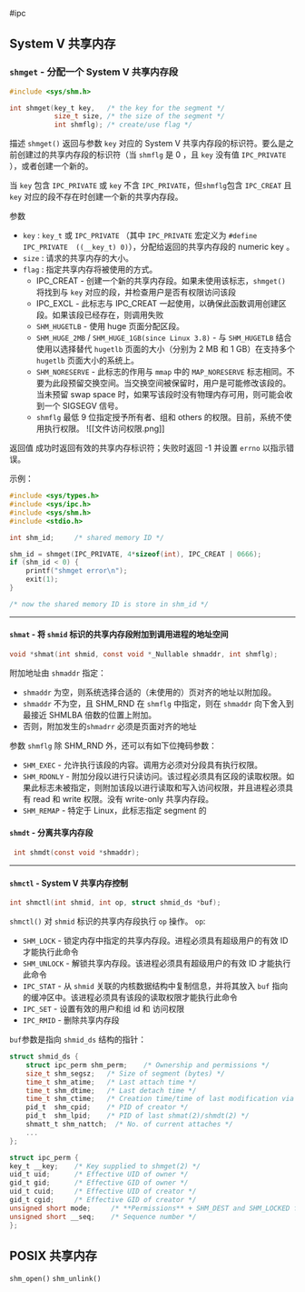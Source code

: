 #ipc
## System V 共享内存
### `shmget` - 分配一个 System V 共享内存段

```c
#include <sys/shm.h>

int shmget(key_t key,   /* the key for the segment */
           size_t size, /* the size of the segment */
           int shmflg); /* create/use flag */
```

描述
`shmget()` 返回与参数 `key` 对应的 System V 共享内存段的标识符。要么是之前创建过的共享内存段的标识符（当 `shmflg` 是 0 ，且 `key` 没有值 `IPC_PRIVATE` ），或者创建一个新的。

当 `key` 包含 `IPC_PRIVATE` 或 `key` 不含 `IPC_PRIVATE`，但`shmflg`包含 `IPC_CREAT` 且 `key` 对应的段不存在时创建一个新的共享内存段。


参数
- `key` : `key_t` 或 `IPC_PRIVATE` （其中 `IPC_PRIVATE` 宏定义为 `#define IPC_PRIVATE  ((__key_t) 0)`），分配给返回的共享内存段的 numeric key 。
- `size` : 请求的共享内存的大小。
- `flag` : 指定共享内存将被使用的方式。
    - IPC_CREAT - 创建一个新的共享内存段。如果未使用该标志，`shmget()` 将找到与 `key` 对应的段，并检查用户是否有权限访问该段
    - IPC_EXCL - 此标志与 IPC_CREAT 一起使用，以确保此函数调用创建区段。如果该段已经存在，则调用失败
    - `SHM_HUGETLB` - 使用 huge 页面分配区段。
    - `SHM_HUGE_2MB` / `SHM_HUGE_1GB(since Linux 3.8)` - 与 `SHM_HUGETLB` 结合使用以选择替代 `hugetlb` 页面的大小（分别为 2 MB 和 1 GB）在支持多个 `hugetlb` 页面大小的系统上。
    - `SHM_NORESERVE` - 此标志的作用与 `mmap` 中的 `MAP_NORESERVE` 标志相同。不要为此段预留交换空间。当交换空间被保留时，用户是可能修改该段的。当未预留 swap space 时，如果写该段时没有物理内存可用，则可能会收到一个 SIGSEGV 信号。
    - `shmflg` 最低 9 位指定授予所有者、组和 others 的权限。目前，系统不使用执行权限。
        ![[文件访问权限.png]]

返回值
成功时返回有效的共享内存标识符；失败时返回 -1 并设置 `errno` 以指示错误。

示例：
```c
#include <sys/types.h>
#include <sys/ipc.h>
#include <sys/shm.h>
#include <stdio.h>

int shm_id;     /* shared memory ID */

shm_id = shmget(IPC_PRIVATE, 4*sizeof(int), IPC_CREAT | 0666);
if (shm_id < 0) {
    printf("shmget error\n");
    exit(1);
}

/* now the shared memory ID is store in shm_id */
```
---
#### `shmat` - 将 `shmid` 标识的共享内存段附加到调用进程的地址空间
```c
void *shmat(int shmid, const void *_Nullable shmaddr, int shmflg);
```
附加地址由 `shmaddr` 指定：
- `shmaddr` 为空，则系统选择合适的（未使用的）页对齐的地址以附加段。
- `shmaddr` 不为空，且 SHM_RND 在 `shmflg` 中指定，则在 `shmaddr`  向下舍入到最接近 SHMLBA 倍数的位置上附加。
- 否则，附加发生的`shmadrr` 必须是页面对齐的地址

参数 `shmflg` 除 SHM_RND 外，还可以有如下位掩码参数：
- `SHM_EXEC` - 允许执行该段的内容。调用方必须对分段具有执行权限。
- `SHM_RDONLY` - 附加分段以进行只读访问。该过程必须具有区段的读取权限。如果此标志未被指定，则附加该段以进行读取和写入访问权限，并且进程必须具有 read 和 write 权限。没有 write-only 共享内存段。
- `SHM_REMAP` - 特定于 Linux，此标志指定 segment 的 

 #### `shmdt` - 分离共享内存段
```c
 int shmdt(const void *shmaddr);
```

---
#### `shmctl` - System V 共享内存控制
```c
int shmctl(int shmid, int op, struct shmid_ds *buf);
```
`shmctl()` 对 `shmid` 标识的共享内存段执行 `op` 操作。
`op`:
- `SHM_LOCK` - 锁定内存中指定的共享内存段。进程必须具有超级用户的有效 ID 才能执行此命令
- `SHM_UNLOCK` - 解锁共享内存段。该进程必须具有超级用户的有效 ID 才能执行此命令
- `IPC_STAT` - 从 `shmid` 关联的内核数据结构中复制信息，并将其放入 `buf` 指向的缓冲区中。该进程必须具有该段的读取权限才能执行此命令
- `IPC_SET` - 设置有效的用户和组 id 和 访问权限
- `IPC_RMID` - 删除共享内存段

`buf`参数是指向 `shmid_ds` 结构的指针：
```c
struct shmid_ds {
    struct ipc_perm shm_perm;    /* Ownership and permissions */
    size_t shm_segsz;   /* Size of segment (bytes) */
    time_t shm_atime;   /* Last attach time */
    time_t shm_dtime;   /* Last detach time */
    time_t shm_ctime;   /* Creation time/time of last modification via shmctl() */
    pid_t  shm_cpid;    /* PID of creator */
    pid_t  shm_lpid;    /* PID of last shmat(2)/shmdt(2) */
    shmatt_t shm_nattch;  /* No. of current attaches */
    ...
};

struct ipc_perm {
key_t __key;    /* Key supplied to shmget(2) */
uid_t uid;      /* Effective UID of owner */
gid_t gid;      /* Effective GID of owner */
uid_t cuid;     /* Effective UID of creator */
gid_t cgid;     /* Effective GID of creator */
unsigned short mode;     /* **Permissions** + SHM_DEST and SHM_LOCKED flags */
unsigned short __seq;    /* Sequence number */
};
```


## POSIX 共享内存
`shm_open()`
`shm_unlink()`